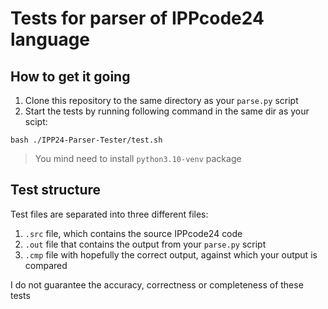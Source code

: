 # Tests for parser of IPPcode24 language
## How to get it going
1. Clone this repository to the same directory as your `parse.py` script
2. Start the tests by running following command in the same dir as your scipt:
```
bash ./IPP24-Parser-Tester/test.sh
```
> You mind need to install `python3.10-venv` package

## Test structure
Test files are separated into three different files:
1. `.src` file, which contains the source IPPcode24 code
2. `.out` file that contains the output from your `parse.py` script
3. `.cmp` file with hopefully the correct output, against which your output is compared

I do not guarantee the accuracy, correctness or completeness of these tests